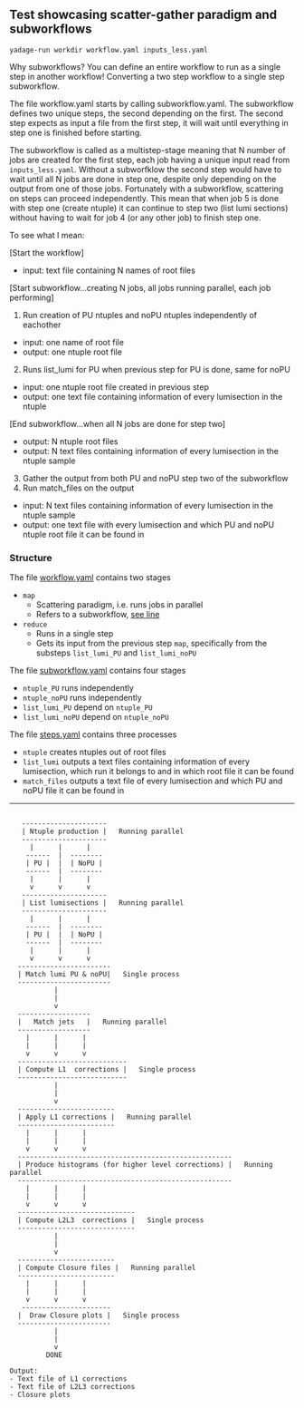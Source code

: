 ## Test showcasing scatter-gather paradigm and subworkflows

```
yadage-run workdir workflow.yaml inputs_less.yaml
```

Why subworkflows? You can define an entire workflow to run as a single step in another workflow! Converting a two step workflow to a single step subworkflow.

The file workflow.yaml starts by calling subworkflow.yaml. The subworkflow defines two unique steps, the second depending on the first. The second step expects as input a file from the first step, it will wait until everything in step one is finished before starting.

The subworkflow is called as a multistep-stage meaning that N number of jobs are created for the first step, each job having a unique input read from `inputs_less.yaml`. Without a subworfklow the second step would have to wait until all N jobs are done in step one, despite only depending on the output from one of those jobs. Fortunately with a subworkflow, scattering on steps can proceed independently. This mean that when job 5 is done with step one (create ntuple) it can continue to step two (list lumi sections) without having to wait for job 4 (or any other job) to finish step one.

To see what I mean:

[Start the workflow]

* input: text file containing N names of root files 

[Start subworkflow...creating N jobs, all jobs running parallel, each job performing]

1. Run creation of PU ntuples and noPU ntuples independently of eachother
 * input: one name of root file
 * output: one ntuple root file
2. Runs list_lumi for PU when previous step for PU is done, same for noPU
 * input: one ntuple root file created in previous step
 * output: one text file containing information of every lumisection in the ntuple

[End subworkflow...when all N jobs are done for step two]

* output: N ntuple root files
* output: N text files containing information of every lumisection in the ntuple sample

3. Gather the output from both PU and noPU step two of the subworkflow
4. Run match_files on the output
 * input: N text files containing information of every lumisection in the ntuple sample
 * output: one text file with every lumisection and which PU and noPU
ntuple root file it can be found in

### Structure

The file [workflow.yaml](workflow.yaml) contains two stages
* `map`
  * Scattering paradigm, i.e. runs jobs in parallel
  * Refers to a subworkflow, [see line](https://github.com/alintulu/reana-demo-JetMETAnalysis/blob/master/workflow/yadage/test/workflow.yaml#L10)
* `reduce`
  * Runs in a single step
  * Gets its input from the previous step `map`, specifically from the substeps `list_lumi_PU`
  and `list_lumi_noPU`
  
The file [subworkflow.yaml](subworkflow.yaml) contains four stages
* `ntuple_PU` runs independently
* `ntuple_noPU` runs independently
* `list_lumi_PU` depend on `ntuple_PU`
* `list_lumi_noPU` depend on `ntuple_noPU`

The file [steps.yaml](steps.yaml) contains three processes
* `ntuple` creates ntuples out of root files
* `list_lumi` outputs a text files containing information of every lumisection,
which run it belongs to and in which root file it can be found
* `match_files` outputs a text file of every lumisection and which PU and noPU
file it can be found in


----------------------------------------

```

   ---------------------
   | Ntuple production |   Running parallel
   ---------------------
     |      |      |    
    ------  |  --------
    | PU |  |  | NoPU |
    ------  |  --------   
     |      |      |
     v      v      v
   ---------------------
   | List lumisections |   Running parallel
   ---------------------
     |      |      |    
    ------  |  --------
    | PU |  |  | NoPU |
    ------  |  --------   
     |      |      |
     v      v      v
  -----------------------
  | Match lumi PU & noPU|   Single process
  -----------------------
           |
           |
           v
  ------------------
  |   Match jets   |   Running parallel
  ------------------
    |      |      |    
    |      |      |
    v      v      v
  ---------------------------
  | Compute L1  corrections |   Single process
  ---------------------------
           |
           |
           v
  ------------------------
  | Apply L1 corrections |   Running parallel
  ------------------------
    |      |      |    
    |      |      |
    v      v      v
  -----------------------------------------------------
  | Produce histograms (for higher level corrections) |   Running parallel
  -----------------------------------------------------
    |      |      |    
    |      |      |
    v      v      v
  -----------------------------
  | Compute L2L3  corrections |   Single process
  -----------------------------
           |
           |
           v
  ------------------------
  | Compute Closure files |   Running parallel
  ------------------------
    |      |      |    
    |      |      |
    v      v      v
   ----------------------
  |  Draw Closure plots |   Single process
  -----------------------
           |
           |
           v
         DONE

Output: 
- Text file of L1 corrections
- Text file of L2L3 corrections
- Closure plots
```
